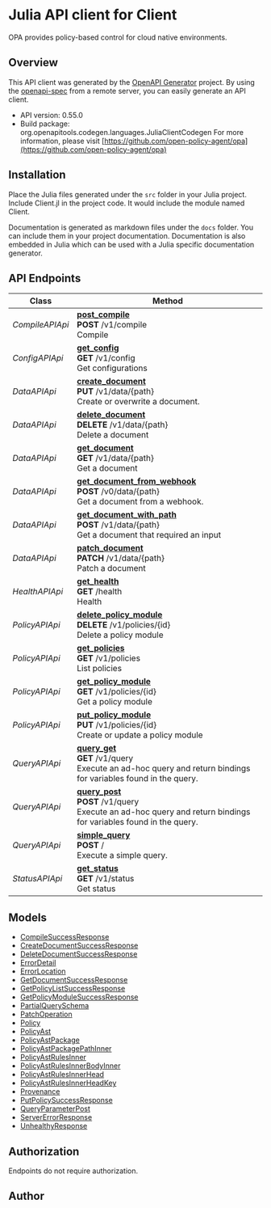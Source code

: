 # Julia API client for Client

OPA provides policy-based control for cloud native environments.

## Overview
This API client was generated by the [OpenAPI Generator](https://openapi-generator.tech) project.  By using the [openapi-spec](https://openapis.org) from a remote server, you can easily generate an API client.

- API version: 0.55.0
- Build package: org.openapitools.codegen.languages.JuliaClientCodegen
For more information, please visit [https://github.com/open-policy-agent/opa](https://github.com/open-policy-agent/opa)


## Installation
Place the Julia files generated under the `src` folder in your Julia project. Include Client.jl in the project code.
It would include the module named Client.

Documentation is generated as markdown files under the `docs` folder. You can include them in your project documentation.
Documentation is also embedded in Julia which can be used with a Julia specific documentation generator.

## API Endpoints

Class | Method
------------ | -------------
*CompileAPIApi* | [**post_compile**](docs/CompileAPIApi.md#post_compile)<br/>**POST** /v1/compile<br/>Compile
*ConfigAPIApi* | [**get_config**](docs/ConfigAPIApi.md#get_config)<br/>**GET** /v1/config<br/>Get configurations
*DataAPIApi* | [**create_document**](docs/DataAPIApi.md#create_document)<br/>**PUT** /v1/data/{path}<br/>Create or overwrite a document.
*DataAPIApi* | [**delete_document**](docs/DataAPIApi.md#delete_document)<br/>**DELETE** /v1/data/{path}<br/>Delete a document
*DataAPIApi* | [**get_document**](docs/DataAPIApi.md#get_document)<br/>**GET** /v1/data/{path}<br/>Get a document
*DataAPIApi* | [**get_document_from_webhook**](docs/DataAPIApi.md#get_document_from_webhook)<br/>**POST** /v0/data/{path}<br/>Get a document from a webhook.
*DataAPIApi* | [**get_document_with_path**](docs/DataAPIApi.md#get_document_with_path)<br/>**POST** /v1/data/{path}<br/>Get a document that required an input
*DataAPIApi* | [**patch_document**](docs/DataAPIApi.md#patch_document)<br/>**PATCH** /v1/data/{path}<br/>Patch a document
*HealthAPIApi* | [**get_health**](docs/HealthAPIApi.md#get_health)<br/>**GET** /health<br/>Health
*PolicyAPIApi* | [**delete_policy_module**](docs/PolicyAPIApi.md#delete_policy_module)<br/>**DELETE** /v1/policies/{id}<br/>Delete a policy module
*PolicyAPIApi* | [**get_policies**](docs/PolicyAPIApi.md#get_policies)<br/>**GET** /v1/policies<br/>List policies
*PolicyAPIApi* | [**get_policy_module**](docs/PolicyAPIApi.md#get_policy_module)<br/>**GET** /v1/policies/{id}<br/>Get a policy module
*PolicyAPIApi* | [**put_policy_module**](docs/PolicyAPIApi.md#put_policy_module)<br/>**PUT** /v1/policies/{id}<br/>Create or update a policy module
*QueryAPIApi* | [**query_get**](docs/QueryAPIApi.md#query_get)<br/>**GET** /v1/query<br/>Execute an ad-hoc query and return bindings for variables found in the query.
*QueryAPIApi* | [**query_post**](docs/QueryAPIApi.md#query_post)<br/>**POST** /v1/query<br/>Execute an ad-hoc query and return bindings for variables found in the query.
*QueryAPIApi* | [**simple_query**](docs/QueryAPIApi.md#simple_query)<br/>**POST** /<br/>Execute a simple query.
*StatusAPIApi* | [**get_status**](docs/StatusAPIApi.md#get_status)<br/>**GET** /v1/status<br/>Get status


## Models

 - [CompileSuccessResponse](docs/CompileSuccessResponse.md)
 - [CreateDocumentSuccessResponse](docs/CreateDocumentSuccessResponse.md)
 - [DeleteDocumentSuccessResponse](docs/DeleteDocumentSuccessResponse.md)
 - [ErrorDetail](docs/ErrorDetail.md)
 - [ErrorLocation](docs/ErrorLocation.md)
 - [GetDocumentSuccessResponse](docs/GetDocumentSuccessResponse.md)
 - [GetPolicyListSuccessResponse](docs/GetPolicyListSuccessResponse.md)
 - [GetPolicyModuleSuccessResponse](docs/GetPolicyModuleSuccessResponse.md)
 - [PartialQuerySchema](docs/PartialQuerySchema.md)
 - [PatchOperation](docs/PatchOperation.md)
 - [Policy](docs/Policy.md)
 - [PolicyAst](docs/PolicyAst.md)
 - [PolicyAstPackage](docs/PolicyAstPackage.md)
 - [PolicyAstPackagePathInner](docs/PolicyAstPackagePathInner.md)
 - [PolicyAstRulesInner](docs/PolicyAstRulesInner.md)
 - [PolicyAstRulesInnerBodyInner](docs/PolicyAstRulesInnerBodyInner.md)
 - [PolicyAstRulesInnerHead](docs/PolicyAstRulesInnerHead.md)
 - [PolicyAstRulesInnerHeadKey](docs/PolicyAstRulesInnerHeadKey.md)
 - [Provenance](docs/Provenance.md)
 - [PutPolicySuccessResponse](docs/PutPolicySuccessResponse.md)
 - [QueryParameterPost](docs/QueryParameterPost.md)
 - [ServerErrorResponse](docs/ServerErrorResponse.md)
 - [UnhealthyResponse](docs/UnhealthyResponse.md)


<a id="authorization"></a>
## Authorization
Endpoints do not require authorization.


## Author



